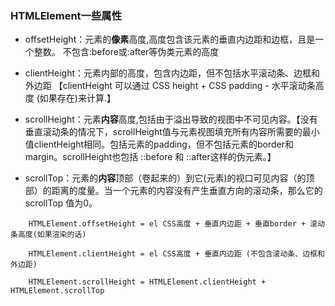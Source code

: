 ### HTMLElement一些属性
* offsetHeight：元素的**像素**高度,高度包含该元素的垂直内边距和边框，且是一个整数。 不包含:before或:after等伪类元素的高度   

* clientHeight：元素内部的高度，包含内边距，但不包括水平滚动条、边框和外边距 【clientHeight 可以通过 CSS height + CSS padding - 水平滚动条高度 (如果存在)来计算.】   

* scrollHeight：元素**内容**高度,包括由于溢出导致的视图中不可见内容。【没有垂直滚动条的情况下，scrollHeight值与元素视图填充所有内容所需要的最小值clientHeight相同。包括元素的padding，但不包括元素的border和margin。scrollHeight也包括 ::before 和 ::after这样的伪元素。】

* scrollTop：元素的**内容**顶部（卷起来的）到它(元素)的视口可见内容（的顶部）的距离的度量。当一个元素的内容没有产生垂直方向的滚动条，那么它的 scrollTop 值为0。


```
    HTMLElement.offsetHeight = el CSS高度 + 垂直内边距 + 垂直border + 滚动条高度(如果渲染的话)

    HTMLElement.clientHeight = el CSS高度 + 垂直内边距 (不包含滚动条、边框和外边距)

    HTMLElement.scrollHeight = HTMLElement.clientHeight + HTMLElement.scrollTop
```